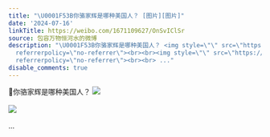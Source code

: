 ```yaml
---
title: "\U0001F53B你骆家辉是哪种美国人？ [图片][图片]"
date: '2024-07-16'
linkTitle: https://weibo.com/1671109627/OnSvIClSr
source: 包容万物恒河水的微博
description: "\U0001F53B你骆家辉是哪种美国人？ <img style=\"\" src=\"https://tvax3.sinaimg.cn/large/639b1bfbgy1hrqbawq2l2j20sfcn3hdx.jpg\"
  referrerpolicy=\"no-referrer\"><br><br><img style=\"\" src=\"https://tvax1.sinaimg.cn/large/639b1bfbgy1hrqbaxt3efg208w08wdxe.gif\"
  referrerpolicy=\"no-referrer\"><br><br> ..."
disable_comments: true
---
```

🔻你骆家辉是哪种美国人？ <img style="" src="https://tvax3.sinaimg.cn/large/639b1bfbgy1hrqbawq2l2j20sfcn3hdx.jpg" referrerpolicy="no-referrer"><br><br><img style="" src="https://tvax1.sinaimg.cn/large/639b1bfbgy1hrqbaxt3efg208w08wdxe.gif" referrerpolicy="no-referrer"><br><br> ...